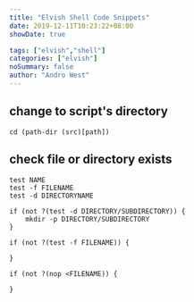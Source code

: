 ```yaml
---
title: "Elvish Shell Code Snippets"
date: 2019-12-11T10:23:22+08:00
showDate: true

tags: ["elvish","shell"]
categories: ["elvish"]
noSummary: false
author: "Andro West"
---
```


## change to script's directory
```
cd (path-dir (src)[path])
```

## check file or  directory exists
```
test NAME
test -f FILENAME
test -d DIRECTORYNAME

if (not ?(test -d DIRECTORY/SUBDIRECTORY)) {
    mkdir -p DIRECTORY/SUBDIRECTORY
}

if (not ?(test -f FILENAME)) {

}

if (not ?(nop <FILENAME)) {
    
}
```

## 
